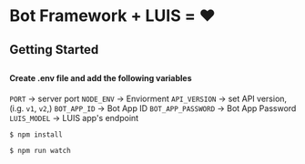 # Bot Framework + LUIS = :heart:

## Getting Started
##
#### Create .env file and add the following variables

`PORT` -> server port
`NODE_ENV` -> Enviorment
`API_VERSION` -> set API version,(i.g. `v1`, `v2`,)
`BOT_APP_ID` -> Bot App ID
`BOT_APP_PASSWORD` -> Bot App Password
`LUIS_MODEL` -> LUIS app's endpoint

```sh
$ npm install
```

```sh
$ npm run watch
```